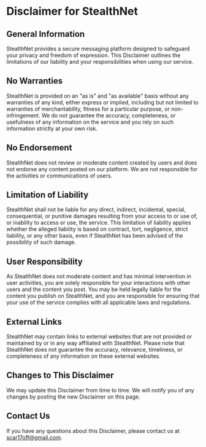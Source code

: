 # Disclaimer for StealthNet

## General Information
StealthNet provides a secure messaging platform designed to safeguard your privacy and freedom of expression. This Disclaimer outlines the limitations of our liability and your responsibilities when using our service.

## No Warranties
StealthNet is provided on an "as is" and "as available" basis without any warranties of any kind, either express or implied, including but not limited to warranties of merchantability, fitness for a particular purpose, or non-infringement. We do not guarantee the accuracy, completeness, or usefulness of any information on the service and you rely on such information strictly at your own risk.

## No Endorsement
StealthNet does not review or moderate content created by users and does not endorse any content posted on our platform. We are not responsible for the activities or communications of users.

## Limitation of Liability
StealthNet shall not be liable for any direct, indirect, incidental, special, consequential, or punitive damages resulting from your access to or use of, or inability to access or use, the service. This limitation of liability applies whether the alleged liability is based on contract, tort, negligence, strict liability, or any other basis, even if StealthNet has been advised of the possibility of such damage.

## User Responsibility
As StealthNet does not moderate content and has minimal intervention in user activities, you are solely responsible for your interactions with other users and the content you post. You may be held legally liable for the content you publish on StealthNet, and you are responsible for ensuring that your use of the service complies with all applicable laws and regulations.

## External Links
StealthNet may contain links to external websites that are not provided or maintained by or in any way affiliated with StealthNet. Please note that StealthNet does not guarantee the accuracy, relevance, timeliness, or completeness of any information on these external websites.

## Changes to This Disclaimer
We may update this Disclaimer from time to time. We will notify you of any changes by posting the new Disclaimer on this page.

## Contact Us
If you have any questions about this Disclaimer, please contact us at scar17off@gmail.com.
